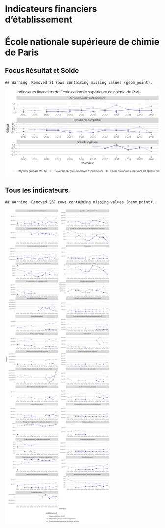 Indicateurs financiers d’établissement
================

# École nationale supérieure de chimie de Paris

## Focus Résultat et Solde

    ## Warning: Removed 21 rows containing missing values (geom_point).

![](école_nationale_supérieure_de_chimie_de_paris_files/figure-gfm/etab.focus-1.png)<!-- -->

## Tous les indicateurs

    ## Warning: Removed 237 rows containing missing values (geom_point).

![](école_nationale_supérieure_de_chimie_de_paris_files/figure-gfm/etab-1.png)<!-- -->
